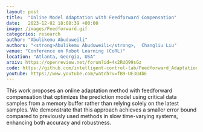 ```yaml
---
layout: post
title:  "Online Model Adaptation with Feedforward Compensation"
date:   2023-12-02 18:08:39 +00:00
image: /images/Feedforward.gif
categories: research
author: "Abulikemu Abuduweili"
authors: "<strong>Abulikemu Abuduweili</strong>,  Changliu Liu"
venue: "Conference on Robot Learning (CoRL)"
location: "Atlanta, Georgia, USA"
arxiv: https://openreview.net/forum?id=4x2RUQ99sGz 
code: https://github.com/intelligent-control-lab/Feedforward_Adaptation 
youtube: https://www.youtube.com/watch?v=fB9-UE3Q4bE
---
```


This work proposes an online adaptation method with feedforward compensation that optimizes the prediction model using critical data samples 
from a memory buffer rather than relying solely on the latest samples. We demonstrate that this approach achieves a smaller error bound 
compared to previously used methods in slow time-varying systems, enhancing both accuracy and robustness.